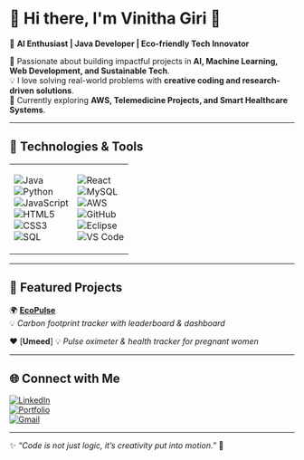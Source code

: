 # 🌟 Hi there, I'm Vinitha Giri 👋  

🚀 **AI Enthusiast | Java Developer | Eco-friendly Tech Innovator**  

🌱 Passionate about building impactful projects in **AI, Machine Learning, Web Development, and Sustainable Tech**.  
💡 I love solving real-world problems with **creative coding and research-driven solutions**.  
🔭 Currently exploring **AWS, Telemedicine Projects, and Smart Healthcare Systems**.  

---

## 🎯 Technologies & Tools  

<table>
<tr>
<td>

![Java](https://img.shields.io/badge/Java-FF5733?style=for-the-badge&logo=openjdk&logoColor=white)  
![Python](https://img.shields.io/badge/Python-306998?style=for-the-badge&logo=python&logoColor=FFD43B)  
![JavaScript](https://img.shields.io/badge/JavaScript-F7DF1E?style=for-the-badge&logo=javascript&logoColor=black)  
![HTML5](https://img.shields.io/badge/HTML5-E44D26?style=for-the-badge&logo=html5&logoColor=white)  
![CSS3](https://img.shields.io/badge/CSS3-264de4?style=for-the-badge&logo=css3&logoColor=white)  
![SQL](https://img.shields.io/badge/SQL-00648B?style=for-the-badge&logo=postgresql&logoColor=white)  

</td>
<td>

![React](https://img.shields.io/badge/React-20232A?style=for-the-badge&logo=react&logoColor=61DAFB)  
![MySQL](https://img.shields.io/badge/MySQL-00758F?style=for-the-badge&logo=mysql&logoColor=white)  
![AWS](https://img.shields.io/badge/AWS-FF9900?style=for-the-badge&logo=amazon-aws&logoColor=black)  
![GitHub](https://img.shields.io/badge/GitHub-100000?style=for-the-badge&logo=github&logoColor=white)  
![Eclipse](https://img.shields.io/badge/Eclipse-2C2255?style=for-the-badge&logo=eclipse&logoColor=white)  
![VS Code](https://img.shields.io/badge/VS%20Code-0078D7?style=for-the-badge&logo=visual-studio-code&logoColor=white)  

</td>
</tr>
</table>

---

## 📂 Featured Projects  

🌍 [**EcoPulse**](https://github.com/vinitha-giri/carbon-snap)  
💡 *Carbon footprint tracker with leaderboard & dashboard*  

❤️ [**Umeed**]
💡 *Pulse oximeter & health tracker for pregnant women*  

---

## 🌐 Connect with Me  

[![LinkedIn](https://img.shields.io/badge/LinkedIn-0077B5?style=for-the-badge&logo=linkedin&logoColor=white)](https://linkedin.com/in/vinitha-giri/)  
[![Portfolio](https://img.shields.io/badge/Portfolio-FF4088?style=for-the-badge&logo=vercel&logoColor=white)](https://vinitha-giri.github.io/portfolio/)  
[![Gmail](https://img.shields.io/badge/Email-EA4335?style=for-the-badge&logo=gmail&logoColor=white)](mailto:girivinitha79@gmail.com)  

---



✨ _“Code is not just logic, it’s creativity put into motion.”_ 🌈  
